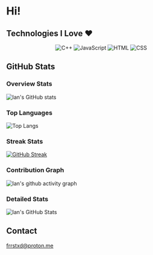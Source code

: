 # Hi!

## Technologies I Love ❤️

<p align="center">
  <img src="https://img.shields.io/badge/C++-00599C?style=for-the-badge&logo=c%2B%2B&logoColor=white" alt="C++">
  <img src="https://img.shields.io/badge/JavaScript-F7DF1E?style=for-the-badge&logo=javascript&logoColor=black" alt="JavaScript">
  <img src="https://img.shields.io/badge/HTML5-E34F26?style=for-the-badge&logo=html5&logoColor=white" alt="HTML">
  <img src="https://img.shields.io/badge/CSS3-1572B6?style=for-the-badge&logo=css3&logoColor=white" alt="CSS">
</p>

## GitHub Stats 

### Overview Stats

![Ian's GitHub stats](https://github-readme-stats.vercel.app/api?username=frrst-ian&show_icons=true&theme=radical)

### Top Languages

![Top Langs](https://github-readme-stats.vercel.app/api/top-langs/?username=frrst-ian&layout=compact&theme=radical)

### Streak Stats

[![GitHub Streak](https://github-readme-streak-stats.herokuapp.com/?user=frrst-ian&theme=radical)](https://git.io/streak-stats)

### Contribution Graph

![Ian's github activity graph](https://github-readme-activity-graph.vercel.app/graph?username=frrst-ian&theme=react-dark)

### Detailed Stats

<img src="https://github-profile-summary-cards.vercel.app/api/cards/profile-details?username=frrst-ian&theme=monokai" alt="Ian's GitHub Stats" />

## Contact

frrstxd@proton.me